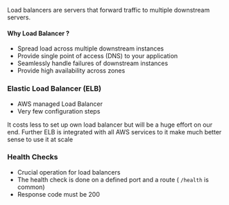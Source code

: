 Load balancers are servers that forward traffic to multiple downstream servers.


#### Why Load Balancer ? 
- Spread load across multiple downstream instances
- Provide single point of access (DNS) to your application
- Seamlessly handle failures of downstream instances
- Provide high availability across zones

### Elastic Load Balancer (ELB)
- AWS managed Load Balancer
- Very few configuration steps

It costs less to set up own load balancer but will be a huge effort on our end.
Further ELB is integrated with all AWS services to it make much better sense to use it at scale


### Health Checks
- Crucial operation for load balancers
- The health check is done on a defined port and a route ( `/health` is common)
- Response code must be 200



